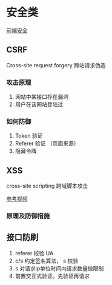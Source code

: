 # 安全类

[前端安全](https://mubu.com/doc/Pb9lLOsHB)

## CSRF
Cross-site request forgery  跨站请求伪造

### 攻击原理
1. 网站中某接口存在漏洞
2. 用户在该网站登陆过

### 如何防御
1. Token 验证
2. Referer 验证 （页面来源）
3. 隐藏令牌 

## XSS
cross-site scripting 跨域脚本攻击

[参考视频](http://www.imooc.com/learn/812)

### 原理及防御措施


## 接口防刷
1. referer 校验 UA
2. c/s 约定签名算法， s 校验
3. s 对请求ip单位时间内请求数量做限制
4. 前置交互式验证。先验证再请求